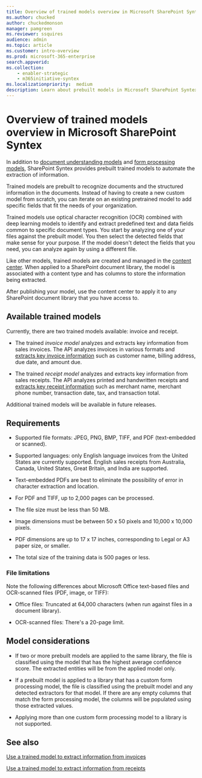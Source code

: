 ```yaml
---
title: Overview of trained models overview in Microsoft SharePoint Syntex
ms.author: chucked
author: chuckedmonson
manager: pamgreen
ms.reviewer: ssquires
audience: admin
ms.topic: article
ms.customer: intro-overview
ms.prod: microsoft-365-enterprise
search.appverid: 
ms.collection: 
    - enabler-strategic
    - m365initiative-syntex
ms.localizationpriority:  medium
description: Learn about prebuilt models in Microsoft SharePoint Syntex.
---
```


# Overview of trained models overview in Microsoft SharePoint Syntex

In addition to [document understanding models](document-understanding-overview.md) and [form processing models](form-processing-overview.md), SharePoint Syntex provides prebuilt trained models to automate the extraction of information.

Trained models are prebuilt to recognize documents and the structured information in the documents. Instead of having to create a new custom model from scratch, you can iterate on an existing pretrained model to add specific fields that fit the needs of your organization. 

Trained models use optical character recognition (OCR) combined with deep learning models to identify and extract predefined text and data fields common to specific document types. You start by analyzing one of your files against the prebuilt model. You then select the detected fields that make sense for your purpose. If the model doesn't detect the fields that you need, you can analyze again by using a different file.

Like other models, trained models are created and managed in the [content center](create-a-content-center.md). When applied to a SharePoint document library, the model is associated with a content type and has columns to store the information being extracted. 

After publishing your model, use the content center to apply it to any SharePoint document library that you have access to.  

## Available trained models

Currently, there are two trained models available: invoice and receipt.

- The trained *invoice model* analyzes and extracts key information from sales invoices. The API analyzes invoices in various formats and [extracts key invoice information](/azure/applied-ai-services/form-recognizer/concept-invoice#field-extraction) such as customer name, billing address, due date, and amount due.

- The trained *receipt model* analyzes and extracts key information from sales receipts. The API analyzes printed and handwritten receipts and [extracts key receipt information](/azure/applied-ai-services/form-recognizer/concept-receipt#field-extraction) such as merchant name, merchant phone number, transaction date, tax, and transaction total.

Additional trained models will be available in future releases.

## Requirements

- Supported file formats: JPEG, PNG, BMP, TIFF, and PDF (text-embedded or scanned).

- Supported languages: only English language invoices from the United States are currently supported. English sales receipts from Australia, Canada, United States, Great Britain, and India are supported.

- Text-embedded PDFs are best to eliminate the possibility of error in character extraction and location.

- For PDF and TIFF, up to 2,000 pages can be processed.

- The file size must be less than 50 MB.

- Image dimensions must be between 50 x 50 pixels and 10,000 x 10,000 pixels.

- PDF dimensions are up to 17 x 17 inches, corresponding to Legal or A3 paper size, or smaller.

- The total size of the training data is 500 pages or less.

### File limitations

Note the following differences about Microsoft Office text-based files and OCR-scanned files (PDF, image, or TIFF):

- Office files: Truncated at 64,000 characters (when run against files in a document library).

- OCR-scanned files: There's a 20-page limit.  

## Model considerations

- If two or more prebuilt models are applied to the same library, the file is classified using the model that has the highest average confidence score. The extracted entities will be from the applied model only.

- If a prebuilt model is applied to a library that has a custom form processing model, the file is classified using the prebuilt model and any detected extractors for that model. If there are any empty columns that match the form processing model, the columns will be populated using those extracted values.

- Applying more than one custom form processing model to a library is not supported.

## See also

[Use a trained model to extract information from invoices](prebuilt-models.md)

[Use a trained model to extract information from receipts](prebuilt-models.md)
 

